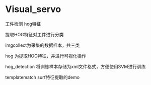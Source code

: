 # Visual_servo
工件检测 hog特征

提取HOG特征对工件进行分类

imgcollect为采集的数据样本，共三类

hog 为提取HOG特征，并进行可视化操作

hog_detection 将训练样本存储为xml文件格式，方便使用SVM进行训练

templatematch surf特征提取的demo
